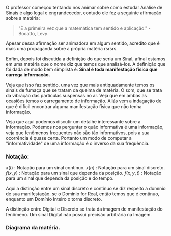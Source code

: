 O professor começou tentando nos animar sobre como estudar Análise de Sinais é algo legal e engrandecedor, contudo ele fez a seguinte afirmação sobre a matéria: 

>"É a primeira vez que a matemática tem sentido e aplicação."
\- Bocatto, Levy

Apesar dessa afirmação ser animadora em algum sentido, acredito que é mais uma propaganda sobre a própria matéria rsrsrs.

Enfim, depois foi discutida a definição do que seria um Sinal, afinal estamos em uma matéria que o nome diz que temos que analisá-los. A definição que foi dada de modo bem simplista é: **Sinal é toda manifestação física que carrega informação.** 

Veja que isso faz sentido, uma vez que mais antiquadamente temos os sinais de fumaça que se tratam da queima de matéria. O som, que se trata da vibração das partículas suspensas no ar. Veja que em ambas as ocasiões temos o carregamento de informação. Aliás vem a indagação de que é dificil encontrar alguma manifestação física que não tenha informação.

Veja que aqui podemos discutir um detalhe interessante sobre a informação. Podemos nos perguntar o quão informativa é uma informação, veja que fenômenos frequentes não são tão informativos, pois a sua ocorrência é quase certa. Portanto um modo de computar a "informatividade" de uma informação é o inverso da sua frequência.

### Notação:
$x(t)$ : Notação para um sinal contínuo.
$x[n]$ : Notação para um sinal discreto.
$f(x, y)$ : Notação para um sinal que dependa da posição.
$f(x,y,t)$ : Notação para um sinal que dependa da posição e do tempo.

Aqui a distinção entre um sinal discreto e contínuo se diz respeito a domínio de sua manifestação. se o Domínio for Real, então temos que é contínuo, enquanto um Domínio Inteiro o torna discreto. 

A distinção entre Digital e Discreto se trata da imagem de manifestação do fenômeno. Um sinal Digital não possui precisão arbitrária na Imagem.

### Diagrama da matéria.
